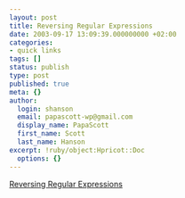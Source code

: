 ```yaml
---
layout: post
title: Reversing Regular Expressions
date: 2003-09-17 13:09:39.000000000 +02:00
categories:
- quick links
tags: []
status: publish
type: post
published: true
meta: {}
author:
  login: shanson
  email: papascott-wp@gmail.com
  display_name: PapaScott
  first_name: Scott
  last_name: Hanson
excerpt: !ruby/object:Hpricot::Doc
  options: {}
---
```

<p><a title="If you find things in the last place you look, shouldn't you look there first?" href="http://traumwind.de/blog/?detail=2003-09-17_10-16">Reversing Regular Expressions</a></p>
